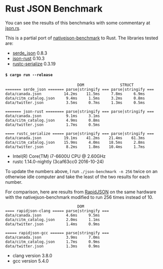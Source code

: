 # Rust JSON Benchmark

You can see the results of this benchmarks with some commentary at [json.rs](http://json.rs).

This is a partial port of
[nativejson-benchmark](https://github.com/miloyip/nativejson-benchmark)
to Rust. The libraries tested are:

- [serde\_json](https://github.com/serde-rs/json) 0.8.3
- [json-rust](https://github.com/maciejhirsz/json-rust) 0.10.3
- [rustc-serialize](https://github.com/rust-lang-nursery/rustc-serialize) 0.3.19

#### `$ cargo run --release`

```
                                DOM                STRUCT
======= serde_json ======= parse|stringify === parse|stringify ===
data/canada.json          14.2ms    11.5ms     7.8ms     6.9ms
data/citm_catalog.json     9.4ms     1.5ms     3.2ms     0.8ms
data/twitter.json          3.5ms     0.7ms     1.3ms     0.5ms

======= json-rust ======== parse|stringify === parse|stringify ===
data/canada.json           9.1ms     3.1ms
data/citm_catalog.json     4.9ms     0.8ms
data/twitter.json          1.7ms     0.5ms

==== rustc_serialize ===== parse|stringify === parse|stringify ===
data/canada.json          19.1ms    41.2ms    21.4ms    61.3ms
data/citm_catalog.json    15.9ms     4.0ms    18.5ms     2.8ms
data/twitter.json          8.2ms     1.8ms    10.4ms     1.7ms
```

- Intel(R) Core(TM) i7-6600U CPU @ 2.60GHz
- rustc 1.14.0-nightly (3caf63cc0 2016-10-24)

To update the numbers above, I run `./json-benchmark -n 256` twice on an
otherwise idle computer and take the least of the two results for each number.

For comparison, here are results from
[RapidJSON](https://github.com/miloyip/rapidjson) on the same hardware with the
nativejson-benchmark modified to run 256 times instead of 10.

```
                                DOM
==== rapidjson-clang ===== parse|stringify ===
data/canada.json           4.6ms     9.5ms
data/citm_catalog.json     2.0ms     1.1ms
data/twitter.json          1.4ms     0.9ms

===== rapidjson-gcc ====== parse|stringify ===
data/canada.json           3.9ms     7.0ms
data/citm_catalog.json     1.7ms     0.9ms
data/twitter.json          1.3ms     0.9ms
```

- clang version 3.8.0
- gcc version 5.4.0
